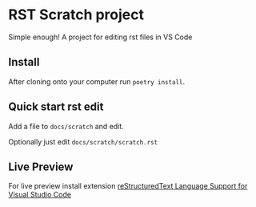# RST Scratch project

Simple enough! A project for editing rst files in VS Code

## Install

After cloning onto your computer run `poetry install`.

## Quick start rst edit

Add a file to `docs/scratch` and edit.

Optionally just edit `docs/scratch/scratch.rst`

## Live Preview

For live preview install extension [reStructuredText Language Support for Visual Studio Code](https://marketplace.visualstudio.com/items?itemName=lextudio.restructuredtext)
